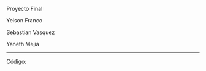 Proyecto Final

Yeison Franco

Sebastian Vasquez

Yaneth Mejía


-------------------------------------------------


Código:


